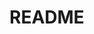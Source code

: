 README
==================

<!-- https://github.com/ShubhamkumarAnand/next-auth/blob/main/src/components/auth/login-form.tsx -->